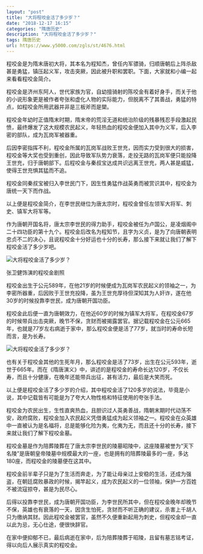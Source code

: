 ```yaml
---
layout: "post"
title: "大将程咬金活了多少岁？"
date: "2018-12-17 16:15"
categories: "隋唐历史"
description: "大将程咬金活了多少岁？"
tags: 隋唐历史
url: https://www.y5000.com/zgls/st/4676.html
---
```






程咬金是为隋末唐初大将，其本名为程知杰，曾任内军骠骑，归顺唐朝后上阵杀敌甚是勇猛，镇压起义军，攻击突厥，因此被升职和罢职。下面，大家就和小编一起来看看程咬金简介。

程咬金是济州东阿人，世代家族为官，自幼擅骑射的陈咬金有着好身手，而关于他的小说形象更是被作者夸张和虚化人物的实际能力，但脱离不了其善战，勇猛的特点，如程咬金所用武器并非是三板斧而是槊。

程咬金年幼时正值隋末时期，隋末帝的荒淫无道和统治阶级的残暴残忍手段激起民愤，最终爆发了这大规模农民起义，年轻热血的程咬金便加入其中为义军，后入李密的部队，成为瓦岗军被器重。

后因李密指挥不利，程咬金所属的瓦岗军战败王世充，因而实力受到很大的损害，程咬金等大奖也受到重创，因此导致军队势力衰落，走投无路的瓦岗军便只能投降王世充，归于唐朝部下。后程咬金与秦叔宝达成共识远离王世充，两人甚是威猛，使得王世充惧其猛而不追。

程咬金同秦叔宝被归入李世民门下，因生性勇猛作战英勇而被赏识其中，程咬金为唐统一天下而作战。

以上便是程咬金简介，在李世民继位为唐太宗时，程咬金曾任左领军大将军、刺史、镇军大将军等。

作为唐朝开国名将，唐太宗李世民的得力助手，程咬金被任为卢国公，是凌烟阁中二十四功臣的第十九个。程咬金后改名为程知节，且字为义贞，是为了向唐朝表明忠贞不二的决心，且说程咬金十分好运也十分的长寿，那么接下来就让我们了解下程咬金活了多少岁吧。

![大将程咬金活了多少岁？](/uploads/allimg/161104/6-1611041G302331.JPG)

张卫健饰演的程咬金剧照

程咬金出生于公元589年，在他21岁的时候便成为瓦岗军农民起义的领袖之一，为李密所器重，后因败于王世充投降，虽为王世充厚待但深知其为人奸诈，遂在他30岁的时候投靠李世民，成为唐朝开国功臣。

程咬金此后便一直为唐朝效力，在他近60岁的时候为镇军大将军，在程咬金67岁的时候带兵出击突厥，晚节不保，贪财而被揭露罢官。据记载程咬金在公元665年，也就是77岁左右病逝于家中，那么程咬金便是活了77岁，就当时的寿命长短而言，是为长寿。

![大将程咬金活了多少岁？](/uploads/allimg/161104/6-1611041G24C21.JPG)

也有关于程咬金其他的生死年月，那么程咬金是活了73岁，出生在公元593年，逝世于665年。而在《隋唐演义》中，讲述的是程咬金的寿命长达120岁，不仅长寿，而且十分健康，在晚年还能带兵出征，甚有活力，最后是大笑而死。

以上便是程咬金活了多少岁的介绍，其中程咬金活了120多岁的说法，毕竟是小说，其中记载皆有可能是为了夸大人物性格和特征使用的夸张手法。

程咬金为农民出生，生性直爽热血，且胆识过人英勇善战，隋朝末期时代动荡不安，政府腐败，程咬金加入农民起义凭借勇猛成为起义领袖之一。程咬金在众英雄中一直被认为是名福将，总是能够化险为夷，化夷为无，而且还十分的长寿，接下来就让我们了解下程咬金墓。

程咬金墓是作为陪葬陵葬在了唐太宗李世民的陵墓昭陵中，这座陵墓被誉为“天下名陵”是唐朝皇帝陵墓中规模最大的一座，也是拥有的陪葬陵最多的一座，多达180座，而程咬金的陵墓便在这其中。

程咬金前半辈子只是为了生活而奔走，为了能让母亲过上安稳的生活，还成为强盗，在朝廷腐败暴政的时候，揭竿起义，成为农民起义的一位领袖，保护一方百姓不被流寇掠夺，甚是为民尽心。

后得以投靠李世民，成为唐朝开国功臣，为李世民所其中，但在程咬金晚年却晚节不保，英雄也有衰落的一天，因贪生怕死，贪财而不听正确的建议，杀害上千胡人只为缴纳其财。因此程咬金被罢官，虽然不久便重新起用为刺史，但程咬金却一直以此为忌，无心仕途，便很快辞官。

在家中便抑郁不已，最后病逝在家中，后为陪葬陵葬于昭陵，且留有墓志铭考证，得以向后人展示真实的程咬金。
